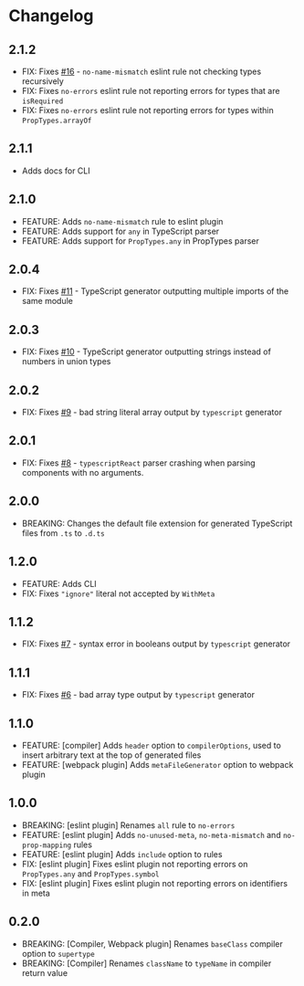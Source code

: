 # Changelog

## 2.1.2

- FIX: Fixes [#16](https://github.com/asbjornh/view-models/issues/16) - `no-name-mismatch` eslint rule not checking types recursively
- FIX: Fixes `no-errors` eslint rule not reporting errors for types that are `isRequired`
- FIX: Fixes `no-errors` eslint rule not reporting errors for types within `PropTypes.arrayOf`

## 2.1.1

- Adds docs for CLI

## 2.1.0

- FEATURE: Adds `no-name-mismatch` rule to eslint plugin
- FEATURE: Adds support for `any` in TypeScript parser
- FEATURE: Adds support for `PropTypes.any` in PropTypes parser

## 2.0.4

- FIX: Fixes [#11](https://github.com/asbjornh/view-models/issues/11) - TypeScript generator outputting multiple imports of the same module

## 2.0.3

- FIX: Fixes [#10](https://github.com/asbjornh/view-models/issues/10) - TypeScript generator outputting strings instead of numbers in union types

## 2.0.2

- FIX: Fixes [#9](https://github.com/asbjornh/view-models/issues/9) - bad string literal array output by `typescript` generator

## 2.0.1

- FIX: Fixes [#8](https://github.com/asbjornh/view-models/issues/8) - `typescriptReact` parser crashing when parsing components with no arguments.

## 2.0.0

- BREAKING: Changes the default file extension for generated TypeScript files from `.ts` to `.d.ts`

## 1.2.0

- FEATURE: Adds CLI
- FIX: Fixes `"ignore"` literal not accepted by `WithMeta`

## 1.1.2

- FIX: Fixes [#7](https://github.com/asbjornh/view-models/issues/7) - syntax error in booleans output by `typescript` generator

## 1.1.1

- FIX: Fixes [#6](https://github.com/asbjornh/view-models/issues/6) - bad array type output by `typescript` generator

## 1.1.0

- FEATURE: [compiler] Adds `header` option to `compilerOptions`, used to insert arbitrary text at the top of generated files
- FEATURE: [webpack plugin] Adds `metaFileGenerator` option to webpack plugin

## 1.0.0

- BREAKING: [eslint plugin] Renames `all` rule to `no-errors`
- FEATURE: [eslint plugin] Adds `no-unused-meta`, `no-meta-mismatch` and `no-prop-mapping` rules
- FEATURE: [eslint plugin] Adds `include` option to rules
- FIX: [eslint plugin] Fixes eslint plugin not reporting errors on `PropTypes.any` and `PropTypes.symbol`
- FIX: [eslint plugin] Fixes eslint plugin not reporting errors on identifiers in meta

## 0.2.0

- BREAKING: [Compiler, Webpack plugin] Renames `baseClass` compiler option to `supertype`
- BREAKING: [Compiler] Renames `className` to `typeName` in compiler return value
